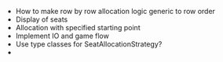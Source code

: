 * How to make row by row allocation logic generic to row order
* Display of seats
* Allocation with specified starting point
* Implement IO and game flow
* Use type classes for SeatAllocationStrategy?
* 